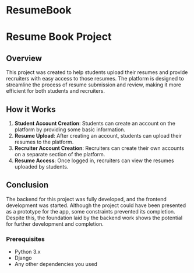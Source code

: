 # ResumeBook
# Resume Book Project

## Overview
This project was created to help students upload their resumes and provide recruiters with easy access to those resumes. The platform is designed to streamline the process of resume submission and review, making it more efficient for both students and recruiters.

## How it Works
1. **Student Account Creation**: Students can create an account on the platform by providing some basic information.
2. **Resume Upload**: After creating an account, students can upload their resumes to the platform.
3. **Recruiter Account Creation**: Recruiters can create their own accounts on a separate section of the platform.
4. **Resume Access**: Once logged in, recruiters can view the resumes uploaded by students.

## Conclusion
The backend for this project was fully developed, and the frontend development was started. Although the project could have been presented as a prototype for the app, some constraints prevented its completion. Despite this, the foundation laid by the backend work shows the potential for further development and completion.

### Prerequisites
- Python 3.x
- Django
- Any other dependencies you used
